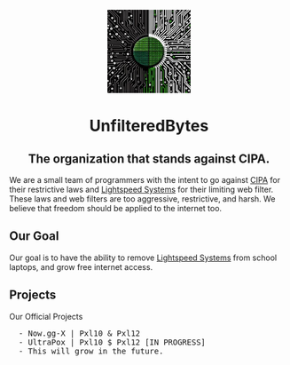 
<p align="center">
  <kbd>
    <img width="150px" src="/img/UnfilteredBytes.jpg">
  </kbd>
</p>

<h1 align="center">UnfilteredBytes</h1>
<h2 align="center">The organization that stands against CIPA.</h2>

We are a small team of programmers with the intent to go against <a href="https://www.fcc.gov/consumers/guides/childrens-internet-protection-act">CIPA</a> for their restrictive laws and <a href=https://www.lightspeedsystems.com/>Lightspeed Systems</a> for their limiting web filter.
These laws and web filters are too aggressive, restrictive, and harsh. We believe that freedom should be applied to the internet too.

## Our Goal

Our goal is to have the ability to remove <a href=https://www.lightspeedsystems.com/>Lightspeed Systems</a> from school laptops, and grow free internet access.

## Projects

</details>
  <summary>Our Official Projects</summary>
  <pre>
  - Now.gg-X | Pxl10 & Pxl12
  - UltraPox | Pxl10 $ Pxl12 [IN PROGRESS]
  - This will grow in the future.
  </pre>
</details>
